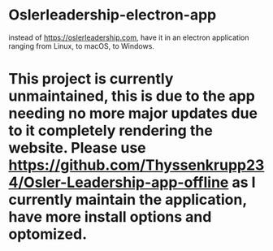 # Oslerleadership-electron-app
instead of https://oslerleadership.com, have it in an electron application ranging from Linux, to macOS, to Windows.
# This project is currently unmaintained, this is due to the app needing no more major updates due to it completely rendering the website. Please use https://github.com/Thyssenkrupp234/Osler-Leadership-app-offline as I currently maintain the application, have more install options and optomized.
